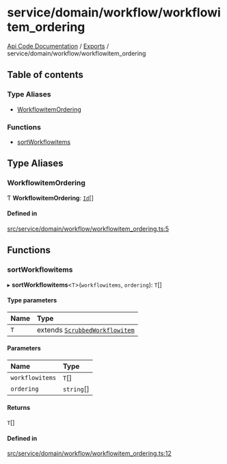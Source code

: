 # service/domain/workflow/workflowitem\_ordering
 
[Api Code Documentation](../README.md) / [Exports](../modules.md) / service/domain/workflow/workflowitem\_ordering

## Table of contents

### Type Aliases

- [WorkflowitemOrdering](service_domain_workflow_workflowitem_ordering.md#workflowitemordering)

### Functions

- [sortWorkflowitems](service_domain_workflow_workflowitem_ordering.md#sortworkflowitems)

## Type Aliases

### WorkflowitemOrdering

Ƭ **WorkflowitemOrdering**: [`Id`](service_domain_workflow_workflowitem.md#id)[]

#### Defined in

[src/service/domain/workflow/workflowitem_ordering.ts:5](https://github.com/openkfw/TruBudget/blob/965031f/api/src/service/domain/workflow/workflowitem_ordering.ts#L5)

## Functions

### sortWorkflowitems

▸ **sortWorkflowitems**\<`T`\>(`workflowitems`, `ordering`): `T`[]

#### Type parameters

| Name | Type |
| :------ | :------ |
| `T` | extends [`ScrubbedWorkflowitem`](service_domain_workflow_workflowitem.md#scrubbedworkflowitem) |

#### Parameters

| Name | Type |
| :------ | :------ |
| `workflowitems` | `T`[] |
| `ordering` | `string`[] |

#### Returns

`T`[]

#### Defined in

[src/service/domain/workflow/workflowitem_ordering.ts:12](https://github.com/openkfw/TruBudget/blob/965031f/api/src/service/domain/workflow/workflowitem_ordering.ts#L12)
